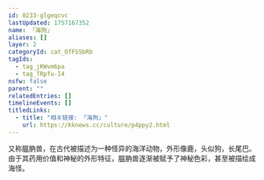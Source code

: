 ```yaml
---
id: 0233-glgeqcvc
lastUpdated: 1757167352
name: 「海狗」
aliases: []
layer: 2
categoryId: cat_OfFSSbRb
tagIds:
  - tag_jKWvm6pa
  - tag_TRpfu-I4
nsfw: false
parent: ""
relatedEntries: []
timelineEvents: []
titledLinks:
  - title: "相关链接: 「海狗」"
    url: https://kknews.cc/culture/p4ppy2.html
---
```


又称腽肭兽，在古代被描述为一种怪异的海洋动物，外形像鹿，头似狗，长尾巴。由于其药用价值和神秘的外形特征，腽肭兽逐渐被赋予了神秘色彩，甚至被描绘成海怪。